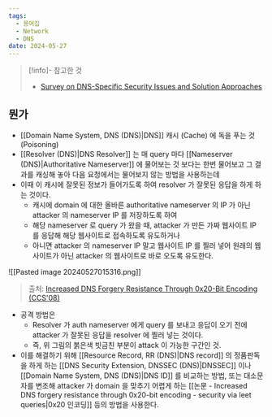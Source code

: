 ```yaml
---
tags:
  - 용어집
  - Network
  - DNS
date: 2024-05-27
---
```

> [!info]- 참고한 것
> - [Survey on DNS-Specific Security Issues and Solution Approaches](https://www.researchgate.net/publication/343373756_Survey_on_DNS-Specific_Security_Issues_and_Solution_Approaches)

## 뭔가

- [[Domain Name System, DNS (DNS)|DNS]] 캐시 (Cache) 에 독을 푸는 것 (Poisoning)
- [[Resolver (DNS)|DNS Resolver]] 는 매 query 마다 [[Nameserver (DNS)|Authoritative Nameserver]] 에 물어보는 것 보다는 한번 물어보고 그 결과를 캐싱해 놓아 다음 요청에서는 물어보지 않는 방법을 사용하는데
- 이때 이 캐시에 잘못된 정보가 들어가도록 하여 resolver 가 잘못된 응답을 하게 하는 것이다.
	- 캐시에 domain 에 대한 올바른 authoritative nameserver 의 IP 가 아닌 attacker 의 nameserver IP 를 저장하도록 하여
	- 해당 nameserver 로 query 가 왔을 때, attacker 가 만든 가짜 웹사이트 IP 를 응답해 해당 웹사이트로 접속하도록 유도하거나
	- 아니면 attacker 의 nameserver IP 말고 웹사이트 IP 를 찔러 넣어 원래의 웹사이트가 아닌 attacker 의 웹사이트로 바로 오도록 유도한다.

![[Pasted image 20240527015316.png]]
> 출처: [Increased DNS Forgery Resistance Through 0x20-Bit Encoding (CCS'08)](https://astrolavos.gatech.edu/articles/increased_dns_resistance.pdf)

- 공격 방법은
	- Resolver 가 auth nameserver 에게 query 를 보내고 응답이 오기 전에 attacker 가 잘못된 응답을 resolver 에 찔러 넣는 것이다.
	- 즉, 위 그림의 붉은색 빗금친 부분이 attack 이 가능한 구간인 것.
- 이를 해결하기 위해 [[Resource Record, RR (DNS)|DNS record]] 의 정품판독을 하게 하는 [[DNS Security Extension, DNSSEC (DNS)|DNSSEC]] 이나 [[Domain Name System, DNS (DNS)|DNS ID]] 를 비교하는 방법, 또는 대소문자를 변조해 attacker 가 domain 을 맞추기 어렵게 하는 [[논문 - Increased DNS forgery resistance through 0x20-bit encoding - security via leet queries|0x20 인코딩]] 등의 방법을 사용한다.